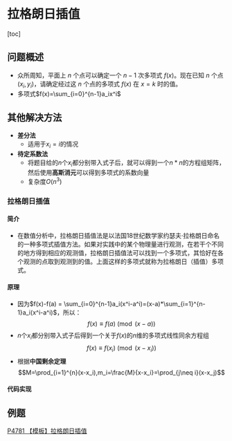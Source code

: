 # 拉格朗日插值
[toc]
## 问题概述
- 众所周知，平面上 $n$ 个点可以确定一个 $n-1$ 次多项式 $f(x)$。现在已知 $n$ 个点 $(x_i,y_i)$，请确定经过这 $n$ 个点的多项式 $f(x)$ 在 $x=k$ 时的值。
- 多项式$f(x)=\sum_{i=0}^{n-1}a_ix^i$

## 其他解决方法
- **差分法**
  - 适用于$x_i=i$的情况
- **待定系数法**
  - 将题目给的$n$个$x_i$都分别带入式子后，就可以得到一个$n*n$的方程组矩阵，然后使用**高斯消元**可以得到多项式的系数向量
  - 复杂度$O(n^3)$
### 拉格朗日插值
#### 简介
- 在数值分析中，拉格朗日插值法是以法国18世纪数学家约瑟夫·拉格朗日命名的一种多项式插值方法。如果对实践中的某个物理量进行观测，在若干个不同的地方得到相应的观测值，拉格朗日插值法可以找到一个多项式，其恰好在各个观测的点取到观测到的值。上面这样的多项式就称为拉格朗日（插值）多项式。
#### 原理
- 因为$f(x)-f(a) = \sum_{i=0}^{n-1}a_i(x^i-a^i)=(x-a)*\sum_{i=1}^{n-1}a_i(x^i-a^i)$，所以：
  $$f(x)\equiv f(a)\pmod {(x-a)}$$
- $n$个$x_i$都分别带入式子后得到一个关于$f(x)$的$n$维的多项式线性同余方程组
  $$f(x)\equiv f(x_i)\pmod {(x-x_i)}$$
- 根据**中国剩余定理**
  $$M=\prod_{i=1}^{n}(x-x_i),m_i=\frac{M}{x-x_i}=\prod_{j\neq i}(x-x_j)$$

#### 代码实现


## 例题
[P4781 【模板】拉格朗日插值](https://www.luogu.com.cn/problem/P4781)